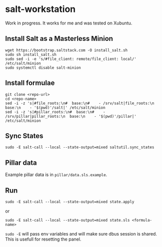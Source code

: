 # salt-workstation

Work in progress. It works for me and was tested on Xubuntu.

## Install Salt as a Masterless Minion

```shell
wget https://bootstrap.saltstack.com -O install_salt.sh
sudo sh install_salt.sh
sudo sed -i -e 's/#file_client: remote/file_client: local/' /etc/salt/minion
sudo systemctl disable salt-minion
```

## Install formulae

```shell
git clone <repo-url>
cd <repo-name>
sed -i -z 's|#file_roots:\n#  base:\n#    - /srv/salt|file_roots:\n  base:\n    - '$(pwd)'/salt|' /etc/salt/minion
sed -i -z 's|#pillar_roots:\n#  base:\n#    - /srv/pillar|pillar_roots:\n  base:\n    - '$(pwd)'/pillar|' /etc/salt/minion
```

## Sync States

```shell
sudo -E salt-call --local --state-output=mixed saltutil.sync_states
```

## Pillar data

Example pillar data is in `pillar/data.sls.example`.

## Run

    sudo -E salt-call --local --state-output=mixed state.apply
    
or

    sudo -E salt-call --local --state-output=mixed state.sls <formula-name>

`sudo -E` will pass env variables and will make sure dbus session is shared. This is usefull for resetting the panel.
